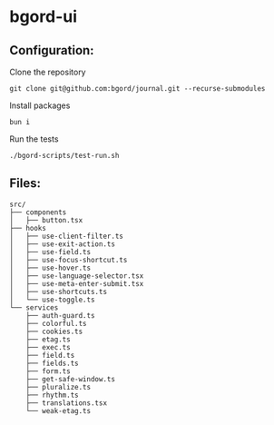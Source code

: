 # bgord-ui

## Configuration:

Clone the repository

```
git clone git@github.com:bgord/journal.git --recurse-submodules
```

Install packages

```
bun i
```

Run the tests

```
./bgord-scripts/test-run.sh
```

## Files:

```
src/
├── components
│   ├── button.tsx
├── hooks
│   ├── use-client-filter.ts
│   ├── use-exit-action.ts
│   ├── use-field.ts
│   ├── use-focus-shortcut.ts
│   ├── use-hover.ts
│   ├── use-language-selector.tsx
│   ├── use-meta-enter-submit.tsx
│   ├── use-shortcuts.ts
│   └── use-toggle.ts
└── services
    ├── auth-guard.ts
    ├── colorful.ts
    ├── cookies.ts
    ├── etag.ts
    ├── exec.ts
    ├── field.ts
    ├── fields.ts
    ├── form.ts
    ├── get-safe-window.ts
    ├── pluralize.ts
    ├── rhythm.ts
    ├── translations.tsx
    └── weak-etag.ts
```

